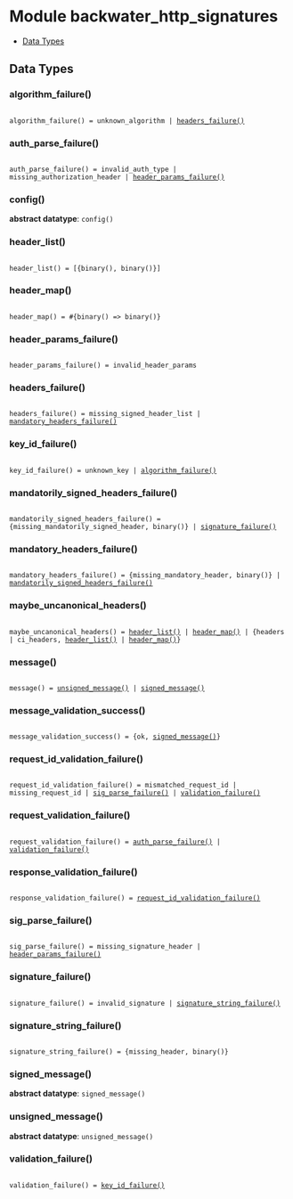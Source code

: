 

# Module backwater_http_signatures #
* [Data Types](#types)

<a name="types"></a>

## Data Types ##




### <a name="type-algorithm_failure">algorithm_failure()</a> ###


<pre><code>
algorithm_failure() = unknown_algorithm | <a href="#type-headers_failure">headers_failure()</a>
</code></pre>




### <a name="type-auth_parse_failure">auth_parse_failure()</a> ###


<pre><code>
auth_parse_failure() = invalid_auth_type | missing_authorization_header | <a href="#type-header_params_failure">header_params_failure()</a>
</code></pre>




### <a name="type-config">config()</a> ###


__abstract datatype__: `config()`




### <a name="type-header_list">header_list()</a> ###


<pre><code>
header_list() = [{binary(), binary()}]
</code></pre>




### <a name="type-header_map">header_map()</a> ###


<pre><code>
header_map() = #{binary() =&gt; binary()}
</code></pre>




### <a name="type-header_params_failure">header_params_failure()</a> ###


<pre><code>
header_params_failure() = invalid_header_params
</code></pre>




### <a name="type-headers_failure">headers_failure()</a> ###


<pre><code>
headers_failure() = missing_signed_header_list | <a href="#type-mandatory_headers_failure">mandatory_headers_failure()</a>
</code></pre>




### <a name="type-key_id_failure">key_id_failure()</a> ###


<pre><code>
key_id_failure() = unknown_key | <a href="#type-algorithm_failure">algorithm_failure()</a>
</code></pre>




### <a name="type-mandatorily_signed_headers_failure">mandatorily_signed_headers_failure()</a> ###


<pre><code>
mandatorily_signed_headers_failure() = {missing_mandatorily_signed_header, binary()} | <a href="#type-signature_failure">signature_failure()</a>
</code></pre>




### <a name="type-mandatory_headers_failure">mandatory_headers_failure()</a> ###


<pre><code>
mandatory_headers_failure() = {missing_mandatory_header, binary()} | <a href="#type-mandatorily_signed_headers_failure">mandatorily_signed_headers_failure()</a>
</code></pre>




### <a name="type-maybe_uncanonical_headers">maybe_uncanonical_headers()</a> ###


<pre><code>
maybe_uncanonical_headers() = <a href="#type-header_list">header_list()</a> | <a href="#type-header_map">header_map()</a> | {headers | ci_headers, <a href="#type-header_list">header_list()</a> | <a href="#type-header_map">header_map()</a>}
</code></pre>




### <a name="type-message">message()</a> ###


<pre><code>
message() = <a href="#type-unsigned_message">unsigned_message()</a> | <a href="#type-signed_message">signed_message()</a>
</code></pre>




### <a name="type-message_validation_success">message_validation_success()</a> ###


<pre><code>
message_validation_success() = {ok, <a href="#type-signed_message">signed_message()</a>}
</code></pre>




### <a name="type-request_id_validation_failure">request_id_validation_failure()</a> ###


<pre><code>
request_id_validation_failure() = mismatched_request_id | missing_request_id | <a href="#type-sig_parse_failure">sig_parse_failure()</a> | <a href="#type-validation_failure">validation_failure()</a>
</code></pre>




### <a name="type-request_validation_failure">request_validation_failure()</a> ###


<pre><code>
request_validation_failure() = <a href="#type-auth_parse_failure">auth_parse_failure()</a> | <a href="#type-validation_failure">validation_failure()</a>
</code></pre>




### <a name="type-response_validation_failure">response_validation_failure()</a> ###


<pre><code>
response_validation_failure() = <a href="#type-request_id_validation_failure">request_id_validation_failure()</a>
</code></pre>




### <a name="type-sig_parse_failure">sig_parse_failure()</a> ###


<pre><code>
sig_parse_failure() = missing_signature_header | <a href="#type-header_params_failure">header_params_failure()</a>
</code></pre>




### <a name="type-signature_failure">signature_failure()</a> ###


<pre><code>
signature_failure() = invalid_signature | <a href="#type-signature_string_failure">signature_string_failure()</a>
</code></pre>




### <a name="type-signature_string_failure">signature_string_failure()</a> ###


<pre><code>
signature_string_failure() = {missing_header, binary()}
</code></pre>




### <a name="type-signed_message">signed_message()</a> ###


__abstract datatype__: `signed_message()`




### <a name="type-unsigned_message">unsigned_message()</a> ###


__abstract datatype__: `unsigned_message()`




### <a name="type-validation_failure">validation_failure()</a> ###


<pre><code>
validation_failure() = <a href="#type-key_id_failure">key_id_failure()</a>
</code></pre>


